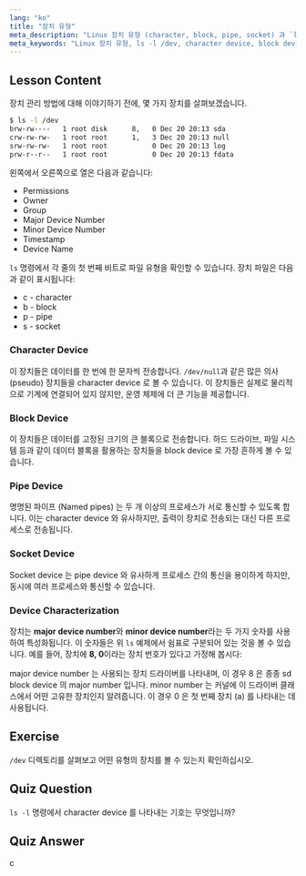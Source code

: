 ```yaml
---
lang: "ko"
title: "장치 유형"
meta_description: "Linux 장치 유형 (character, block, pipe, socket) 과 `ls -l /dev`를 사용하여 이를 식별하는 방법을 배웁니다. major/minor 장치 번호를 이해합니다. 초보자를 위한 Linux 튜토리얼입니다."
meta_keywords: "Linux 장치 유형, ls -l /dev, character device, block device, major minor device number, Linux 튜토리얼, Linux 가이드, 초보자"
---
```


## Lesson Content

장치 관리 방법에 대해 이야기하기 전에, 몇 가지 장치를 살펴보겠습니다.

```bash
$ ls -l /dev
brw-rw----   1 root disk      8,   0 Dec 20 20:13 sda
crw-rw-rw-   1 root root      1,   3 Dec 20 20:13 null
srw-rw-rw-   1 root root           0 Dec 20 20:13 log
prw-r--r--   1 root root           0 Dec 20 20:13 fdata
```

왼쪽에서 오른쪽으로 열은 다음과 같습니다:

- Permissions
- Owner
- Group
- Major Device Number
- Minor Device Number
- Timestamp
- Device Name

`ls` 명령에서 각 줄의 첫 번째 비트로 파일 유형을 확인할 수 있습니다. 장치 파일은 다음과 같이 표시됩니다:

- c - character
- b - block
- p - pipe
- s - socket

### Character Device

이 장치들은 데이터를 한 번에 한 문자씩 전송합니다. `/dev/null`과 같은 많은 의사 (pseudo) 장치들을 character device 로 볼 수 있습니다. 이 장치들은 실제로 물리적으로 기계에 연결되어 있지 않지만, 운영 체제에 더 큰 기능을 제공합니다.

### Block Device

이 장치들은 데이터를 고정된 크기의 큰 블록으로 전송합니다. 하드 드라이브, 파일 시스템 등과 같이 데이터 블록을 활용하는 장치들을 block device 로 가장 흔하게 볼 수 있습니다.

### Pipe Device

명명된 파이프 (Named pipes) 는 두 개 이상의 프로세스가 서로 통신할 수 있도록 합니다. 이는 character device 와 유사하지만, 출력이 장치로 전송되는 대신 다른 프로세스로 전송됩니다.

### Socket Device

Socket device 는 pipe device 와 유사하게 프로세스 간의 통신을 용이하게 하지만, 동시에 여러 프로세스와 통신할 수 있습니다.

### Device Characterization

장치는 **major device number**와 **minor device number**라는 두 가지 숫자를 사용하여 특성화됩니다. 이 숫자들은 위 `ls` 예제에서 쉼표로 구분되어 있는 것을 볼 수 있습니다. 예를 들어, 장치에 **8, 0**이라는 장치 번호가 있다고 가정해 봅시다:

major device number 는 사용되는 장치 드라이버를 나타내며, 이 경우 8 은 종종 sd block device 의 major number 입니다. minor number 는 커널에 이 드라이버 클래스에서 어떤 고유한 장치인지 알려줍니다. 이 경우 0 은 첫 번째 장치 (a) 를 나타내는 데 사용됩니다.

## Exercise

`/dev` 디렉토리를 살펴보고 어떤 유형의 장치를 볼 수 있는지 확인하십시오.

## Quiz Question

`ls -l` 명령에서 character device 를 나타내는 기호는 무엇입니까?

## Quiz Answer

c
